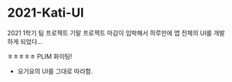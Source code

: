 # 2021-Kati-UI

2021 1학기 팀 프로젝트 기말 프로젝트 마감이 임박해서 하루만에 앱 전체의 UI를 개발하게 되었다...


ㅎㅎㅎㅎㅎ PLIM 화이팅!


* 요기요의 UI를 그대로 따라함.
